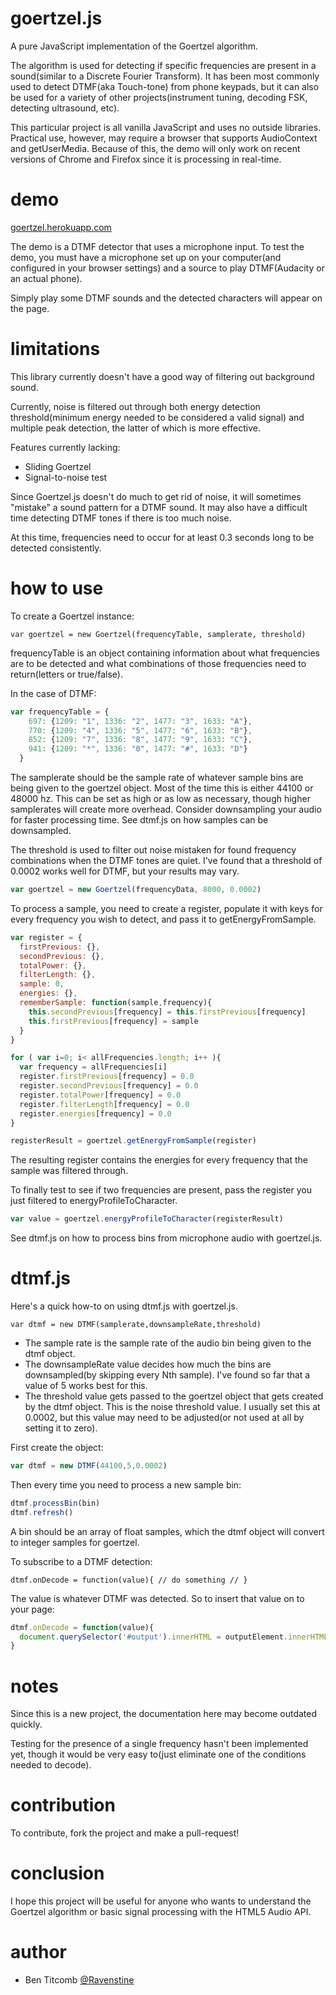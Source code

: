 goertzel.js
==========

A pure JavaScript implementation of the Goertzel algorithm.  

The algorithm is used for detecting if specific frequencies are present in a sound(similar to a Discrete Fourier Transform).  It has been most commonly used to detect DTMF(aka Touch-tone) from phone keypads, but it can also be used for a variety of other projects(instrument tuning, decoding FSK, detecting ultrasound, etc).

This particular project is all vanilla JavaScript and uses no outside libraries.  Practical use, however, may require a browser that supports AudioContext and getUserMedia.  Because of this, the demo will only work on recent versions of Chrome and Firefox since it is processing in real-time.

demo
==========
[goertzel.herokuapp.com](http://goertzel.herokuapp.com/)

The demo is a DTMF detector that uses a microphone input.  To test the demo, you must have a microphone set up on your computer(and configured in your browser settings) and a source to play DTMF(Audacity or an actual phone).

Simply play some DTMF sounds and the detected characters will appear on the page.

limitations
==========
This library currently doesn't have a good way of filtering out background sound.  

Currently, noise is filtered out through both energy detection threshold(minimum energy needed to be considered a valid signal) and multiple peak detection, the latter of which is more effective.

Features currently lacking:

* Sliding Goertzel
* Signal-to-noise test

Since Goertzel.js doesn't do much to get rid of noise, it will sometimes "mistake" a sound pattern for a DTMF sound.  It may also have a difficult time detecting DTMF tones if there is too much noise.

At this time, frequencies need to occur for at least 0.3 seconds long to be detected consistently.

how to use
==========
To create a Goertzel instance:
```
var goertzel = new Goertzel(frequencyTable, samplerate, threshold)
```

frequencyTable is an object containing information about what frequencies are to be detected and what combinations of those frequencies need to return(letters or true/false).  

In the case of DTMF:

```javascript
var frequencyTable = {
    697: {1209: "1", 1336: "2", 1477: "3", 1633: "A"}, 
    770: {1209: "4", 1336: "5", 1477: "6", 1633: "B"},
    852: {1209: "7", 1336: "8", 1477: "9", 1633: "C"},
    941: {1209: "*", 1336: "0", 1477: "#", 1633: "D"}
  }
```
The samplerate should be the sample rate of whatever sample bins are being given to the goertzel object.  Most of the time this is either 44100 or 48000 hz.  This can be set as high or as low as necessary, though higher samplerates will create more overhead.  Consider downsampling your audio for faster processing time.  See dtmf.js on how samples can be downsampled.

The threshold is used to filter out noise mistaken for found frequency combinations when the DTMF tones are quiet.  I've found that a threshold of 0.0002 works well for DTMF, but your results may vary.

```javascript
var goertzel = new Goertzel(frequencyData, 8000, 0.0002)
```

To process a sample, you need to create a register, populate it with keys for every frequency you wish to detect, and pass it to getEnergyFromSample.

```javascript
var register = {
  firstPrevious: {}, 
  secondPrevious: {}, 
  totalPower: {}, 
  filterLength: {}, 
  sample: 0, 
  energies: {},
  rememberSample: function(sample,frequency){
    this.secondPrevious[frequency] = this.firstPrevious[frequency]
    this.firstPrevious[frequency] = sample
  }
}

for ( var i=0; i< allFrequencies.length; i++ ){
  var frequency = allFrequencies[i]
  register.firstPrevious[frequency] = 0.0
  register.secondPrevious[frequency] = 0.0
  register.totalPower[frequency] = 0.0
  register.filterLength[frequency] = 0.0
  register.energies[frequency] = 0.0
}

registerResult = goertzel.getEnergyFromSample(register)
```

The resulting register contains the energies for every frequency that the sample was filtered through.

To finally test to see if two frequencies are present, pass the register you just filtered to energyProfileToCharacter.

```javascript
var value = goertzel.energyProfileToCharacter(registerResult)
```

See dtmf.js on how to process bins from microphone audio with goertzel.js.

dtmf.js
==========
Here's a quick how-to on using dtmf.js with goertzel.js.

```
var dtmf = new DTMF(samplerate,downsampleRate,threshold)
```

* The sample rate is the sample rate of the audio bin being given to the dtmf object.
* The downsampleRate value decides how much the bins are downsampled(by skipping every Nth sample).  I've found so far that a value of 5 works best for this.
* The threshold value gets passed to the goertzel object that gets created by the dtmf object.  This is the noise threshold value.  I usually set this at 0.0002, but this value may need to be adjusted(or not used at all by setting it to zero).

First create the object:

```javascript
var dtmf = new DTMF(44100,5,0.0002)
```

Then every time you need to process a new sample bin:
```javascript
dtmf.processBin(bin)
dtmf.refresh()
```

A bin should be an array of float samples, which the dtmf object will convert to integer samples for goertzel.

To subscribe to a DTMF detection:
```
dtmf.onDecode = function(value){ // do something // }
```

The value is whatever DTMF was detected.  So to insert that value on to your page:

```javascript
dtmf.onDecode = function(value){
  document.querySelector('#output').innerHTML = outputElement.innerHTML + value
}
```

notes
==========
Since this is a new project, the documentation here may become outdated quickly.

Testing for the presence of a single frequency hasn't been implemented yet, though it would be very easy to(just eliminate one of the conditions needed to decode).

contribution
==========
To contribute, fork the project and make a pull-request!

conclusion
==========
I hope this project will be useful for anyone who wants to understand the Goertzel algorithm or basic signal processing with the HTML5 Audio API.  

author
==========
* Ben Titcomb [@Ravenstine](https://github.com/Ravenstine)
